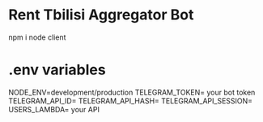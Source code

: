 # Rent Tbilisi Aggregator Bot

npm i
node client

# .env variables
NODE_ENV=development/production
TELEGRAM_TOKEN= your bot token
TELEGRAM_API_ID=
TELEGRAM_API_HASH=
TELEGRAM_API_SESSION=
USERS_LAMBDA= your API
